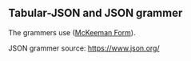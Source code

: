 ## Tabular-JSON and JSON grammer

The grammers use ([McKeeman Form](https://www.crockford.com/mckeeman.html)).

JSON grammer source: https://www.json.org/
